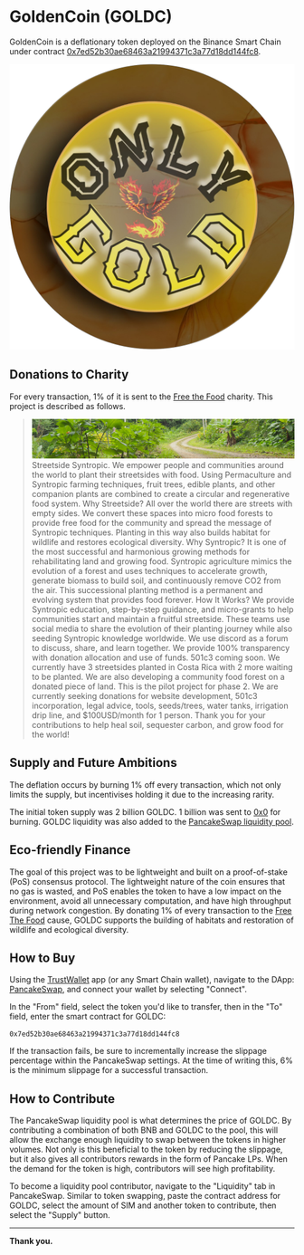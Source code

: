 # GoldenCoin (GOLDC)

GoldenCoin is a deflationary token deployed on the Binance Smart Chain under contract [0x7ed52b30ae68463a21994371c3a77d18dd144fc8](https://bscscan.com/token/0x7ed52b30ae68463a21994371c3a77d18dd144fc8).

![](GoldenCoin_Circle.png)

## Donations to Charity

For every transaction, 1% of it is sent to the [Free the Food](https://giveth.io/project/free-the-food) charity. This project is described as follows.

> ![](banner.jpg)
> Streetside Syntropic. We empower people and communities around the world to plant their streetsides with food. Using Permaculture and Syntropic farming techniques, fruit trees, edible plants, and other companion plants are combined to create a circular and regenerative food system. Why Streetside? All over the world there are streets with empty sides. We convert these spaces into micro food forests to provide free food for the community and spread the message of Syntropic techniques. Planting in this way also builds habitat for wildlife and restores ecological diversity. Why Syntropic? It is one of the most successful and harmonious growing methods for rehabilitating land and growing food. Syntropic agriculture mimics the evolution of a forest and uses techniques to accelerate growth, generate biomass to build soil, and continuously remove CO2 from the air. This successional planting method is a permanent and evolving system that provides food forever. How It Works? We provide Syntropic education, step-by-step guidance, and micro-grants to help communities start and maintain a fruitful streetside. These teams use social media to share the evolution of their planting journey while also seeding Syntropic knowledge worldwide. We use discord as a forum to discuss, share, and learn together. We provide 100% transparency with donation allocation and use of funds. 501c3 coming soon. We currently have 3 streetsides planted in Costa Rica with 2 more waiting to be planted. We are also developing a community food forest on a donated piece of land. This is the pilot project for phase 2. We are currently seeking donations for website development, 501c3 incorporation, legal advice, tools, seeds/trees, water tanks, irrigation drip line, and $100USD/month for 1 person. Thank you for your contributions to help heal soil, sequester carbon, and grow food for the world!

## Supply and Future Ambitions

The deflation occurs by burning 1% off every transaction, which not only limits the supply, but incentivises holding it due to the increasing rarity.

The initial token supply was 2 billion GOLDC. 1 billion was sent to [0x0](https://bscscan.com/tx/0x510759e7424e564dec4835002b9ebbb13223f85c70b89d2d4cf2cd5f2590074e) for burning. GOLDC liquidity was also added to the [PancakeSwap liquidity pool](https://pancakeswap.finance/add/0x7ed52b30ae68463a21994371c3a77D18DD144fc8/BNB).

## Eco-friendly Finance

The goal of this project was to be lightweight and built on a proof-of-stake (PoS) consensus protocol. The lightweight nature of the coin ensures that no gas is wasted, and PoS enables the token to have a low impact on the environment, avoid all unnecessary computation, and have high throughput during network congestion. By donating 1% of every transaction to the [Free The Food](https://giveth.io/project/free-the-food) cause, GOLDC supports the building of habitats and restoration of wildlife and ecological diversity.

## How to Buy

Using the [TrustWallet](https://trustwallet.com/) app (or any Smart Chain wallet), navigate to the DApp: [PancakeSwap](https://exchange.pancakeswap.finance/#/swap?outputCurrency=0x7ed52b30ae68463a21994371c3a77d18dd144fc8), and connect your wallet by selecting "Connect".

In the "From" field, select the token you'd like to transfer, then in the "To" field, enter the smart contract for GOLDC:
```
0x7ed52b30ae68463a21994371c3a77d18dd144fc8
```
If the transaction fails, be sure to incrementally increase the slippage percentage within the PancakeSwap settings. At the time of writing this, 6% is the minimum slippage for a successful transaction.

## How to Contribute

The PancakeSwap liquidity pool is what determines the price of GOLDC. By contributing a combination of both BNB and GOLDC to the pool, this will allow the exchange enough liquidity to swap between the tokens in higher volumes. Not only is this beneficial to the token by reducing the slippage, but it also gives all contributors rewards in the form of Pancake LPs. When the demand for the token is high, contributors will see high profitability.

To become a liquidity pool contributor, navigate to the "Liquidity" tab in PancakeSwap. Similar to token swapping, paste the contract address for GOLDC, select the amount of SIM and another token to contribute, then select the "Supply" button.

---
**Thank you.**